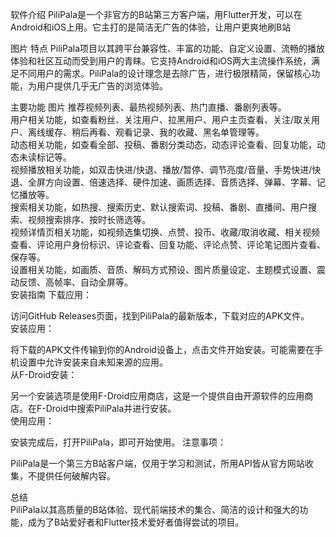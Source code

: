 软件介绍
PiliPala是一个非官方的B站第三方客户端，用Flutter开发，可以在Android和iOS上用。它主打的是简洁无广告的体验，让用户更爽地刷B站

图片
特点
PiliPala项目以其跨平台兼容性、丰富的功能、自定义设置、流畅的播放体验和社区互动而受到用户的青睐。它支持Android和iOS两大主流操作系统，满足不同用户的需求。PiliPala的设计理念是去除广告，进行极限精简，保留核心功能，为用户提供几乎无广告的浏览体验。

主要功能
图片
推荐视频列表、最热视频列表、热门直播、番剧列表等。    
用户相关功能，如查看粉丝、关注用户、拉黑用户、用户主页查看、关注/取关用户、离线缓存、稍后再看、观看记录、我的收藏、黑名单管理等。  
动态相关功能，如查看全部、投稿、番剧分类动态，动态评论查看、回复功能，动态未读标记等。  
视频播放相关功能，如双击快进/快退、播放/暂停、调节亮度/音量、手势快进/快退、全屏方向设置、倍速选择、硬件加速、画质选择、音质选择、弹幕、字幕、记忆播放等。  
搜索相关功能，如热搜、搜索历史、默认搜索词、投稿、番剧、直播间、用户搜索、视频搜索排序、按时长筛选等。  
视频详情页相关功能，如视频选集切换、点赞、投币、收藏/取消收藏、相关视频查看、评论用户身份标识、评论查看、回复功能、评论点赞、评论笔记图片查看、保存等。  
设置相关功能，如画质、音质、解码方式预设、图片质量设定、主题模式设置、震动反馈、高帧率、自动全屏等。  
安装指南
下载应用：

访问GitHub Releases页面，找到PiliPala的最新版本，下载对应的APK文件。  
安装应用：  

将下载的APK文件传输到你的Android设备上，点击文件开始安装。可能需要在手机设置中允许安装来自未知来源的应用。  
从F-Droid安装：  

另一个安装选项是使用F-Droid应用商店，这是一个提供自由开源软件的应用商店。在F-Droid中搜索PiliPala并进行安装。  
使用应用：

安装完成后，打开PiliPala，即可开始使用。
注意事项：

PiliPala是一个第三方B站客户端，仅用于学习和测试，所用API皆从官方网站收集，不提供任何破解内容。  

总结  
PiliPala以其高质量的B站体验、现代前端技术的集合、简洁的设计和强大的功能，成为了B站爱好者和Flutter技术爱好者值得尝试的项目。  